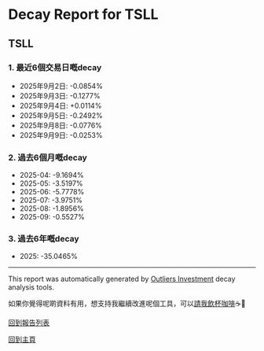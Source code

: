 # Decay Report for TSLL

## TSLL

### 1. 最近6個交易日嘅decay

- 2025年9月2日: -0.0854%
- 2025年9月3日: -0.1277%
- 2025年9月4日: +0.0114%
- 2025年9月5日: -0.2492%
- 2025年9月8日: -0.0776%
- 2025年9月9日: -0.0253%

### 2. 過去6個月嘅decay

- 2025-04: -9.1694%
- 2025-05: -3.5197%
- 2025-06: -5.7778%
- 2025-07: -3.9751%
- 2025-08: -1.8956%
- 2025-09: -0.5527%

### 3. 過去6年嘅decay

- 2025: -35.0465%

------------------------------
This report was automatically generated by [Outliers Investment](https://outliersecon.github.io/Outliers-Investment/) decay analysis tools.

如果你覺得呢啲資料有用，想支持我繼續改進呢個工具，可以[請我飲杯咖啡](https://buymeacoffee.com/outliersecon)☕🙏

[回到報告列表](https://outliersecon.github.io/Outliers-Investment/reports/reports_public)

[回到主頁](https://outliersecon.github.io/Outliers-Investment/)